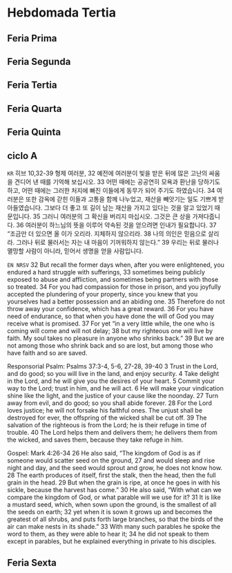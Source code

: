 # Hebdomada Tertia


## Feria Prima

## Feria Segunda

## Feria Tertia

## Feria Quarta

## Feria Quinta

## ciclo A
`KR` 히브 10,32-39
형제 여러분, 32 예전에 여러분이 빛을 받은 뒤에
많은 고난의 싸움을 견디어 낸 때를 기억해 보십시오.
33 어떤 때에는 공공연히 모욕과 환난을 당하기도 하고,
어떤 때에는 그러한 처지에 빠진 이들에게 동무가 되어 주기도 하였습니다.
34 여러분은 또한 감옥에 갇힌 이들과 고통을 함께 나누었고,
재산을 빼앗기는 일도 기쁘게 받아들였습니다.
그보다 더 좋고 또 길이 남는 재산을 가지고 있다는 것을 알고 있었기 때문입니다.
35 그러니 여러분의 그 확신을 버리지 마십시오.
그것은 큰 상을 가져다줍니다.
36 여러분이 하느님의 뜻을 이루어 약속된 것을 얻으려면 인내가 필요합니다.
37 “조금만 더 있으면 올 이가 오리라. 지체하지 않으리라.
38 나의 의인은 믿음으로 살리라.
그러나 뒤로 물러서는 자는 내 마음이 기꺼워하지 않는다.”
39 우리는 뒤로 물러나 멸망할 사람이 아니라,
믿어서 생명을 얻을 사람입니다.


`EN NRSV` 32 But recall the former days when, after you were enlightened, you endured a hard struggle with sufferings, 
33 sometimes being publicly exposed to abuse and affliction, and sometimes being partners with those so treated. 
34 For you had compassion for those in prison, and you joyfully accepted the plundering of your property, since you knew that you yourselves had a better possession and an abiding one. 
35 Therefore do not throw away your confidence, which has a great reward. 
36 For you have need of endurance, so that when you have done the will of God you may receive what is promised. 
37 For yet “in a very little while, the one who is coming will come and will not delay; 
38 but my righteous one will live by faith. My soul takes no pleasure in anyone who shrinks back.” 
39 But we are not among those who shrink back and so are lost, but among those who have faith and so are saved.

Responsorial Psalm: Psalms 37:3-4, 5-6, 27-28, 39-40
3 Trust in the Lord, and do good; so you will live in the land, and enjoy security. 
4 Take delight in the Lord, and he will give you the desires of your heart. 
5 Commit your way to the Lord; trust in him, and he will act. 
6 He will make your vindication shine like the light, and the justice of your cause like the noonday. 
27 Turn away from evil, and do good; so you shall abide forever. 
28 For the Lord loves justice; he will not forsake his faithful ones. The unjust shall be destroyed for ever, the offspring of the wicked shall be cut off. 
39 The salvation of the righteous is from the Lord; he is their refuge in time of trouble. 
40 The Lord helps them and delivers them; he delivers them from the wicked, and saves them, because they take refuge in him.

Gospel: Mark 4:26-34
26 He also said, “The kingdom of God is as if someone would scatter seed on the ground, 
27 and would sleep and rise night and day, and the seed would sprout and grow, he does not know how. 
28 The earth produces of itself, first the stalk, then the head, then the full grain in the head. 
29 But when the grain is ripe, at once he goes in with his sickle, because the harvest has come.” 
30 He also said, “With what can we compare the kingdom of God, or what parable will we use for it? 
31 It is like a mustard seed, which, when sown upon the ground, is the smallest of all the seeds on earth; 
32 yet when it is sown it grows up and becomes the greatest of all shrubs, and puts forth large branches, so that the birds of the air can make nests in its shade.” 
33 With many such parables he spoke the word to them, as they were able to hear it; 
34 he did not speak to them except in parables, but he explained everything in private to his disciples.



## Feria Sexta
